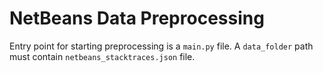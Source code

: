# NetBeans Data Preprocessing

Entry point for starting preprocessing is a `main.py` file. 
A `data_folder` path must contain `netbeans_stacktraces.json` file. 
